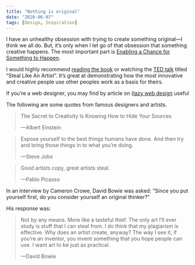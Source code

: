 ```yaml
---
title: "Nothing is original"
date: "2020-06-07"
tags: [Design, Inspiration]
---
```


I have an unhealthy obsession with trying to create something original—I think we all do. But, it’s only when I let go of that obsession that something creative happens. The most important part is [Enabling a Chance for Something to Happen](/enabling-a-chance-for-something-to-happen/).

I would highly recommend [reading the book](https://www.goodreads.com/book/show/13099738-steal-like-an-artist) or watching the [TED talk](https://www.youtube.com/watch?v=oww7oB9rjgw) titled “Steal Like An Artist”. It’s great at demonstrating how the most innovative and creative people use other peoples work as a basis for theirs. 

If you’re a web designer, you may find by article on ([lazy web design](/lazy-web-design/) useful

The following are some quotes from famous designers and artists.

> The Secret to Creativity Is Knowing How to Hide Your Sources
> 
> —Albert Einstein

> Expose yourself to the best things humans have done. And then try and bring those things in to what you’re doing.
> 
> —Steve Jobs

> Good artists copy, great artists steal.
> 
> —Pablo Picasso

In an interview by Cameron Crowe, David Bowie was asked: “Since you put yourself first, do you consider yourself an original thinker?”

His response was:

> Not by any means. More like a tasteful thief. The only art I’ll ever study is stuff that I can steal from. I do think that my plagiarism is effective. Why does an artist create, anyway? The way I see it, if you’re an inventor, you invent something that you hope people can use. I want art to be just as practical.
> 
> —David Bowie